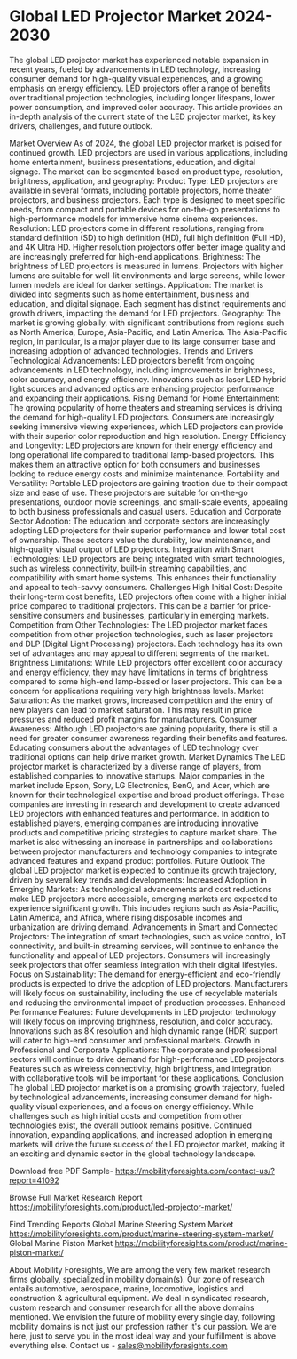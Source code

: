 # Global LED Projector Market 2024-2030
The global LED projector market has experienced notable expansion in recent years, fueled by advancements in LED technology, increasing consumer demand for high-quality visual experiences, and a growing emphasis on energy efficiency. LED projectors offer a range of benefits over traditional projection technologies, including longer lifespans, lower power consumption, and improved color accuracy. This article provides an in-depth analysis of the current state of the LED projector market, its key drivers, challenges, and future outlook.

Market Overview
As of 2024, the global LED projector market is poised for continued growth. LED projectors are used in various applications, including home entertainment, business presentations, education, and digital signage. The market can be segmented based on product type, resolution, brightness, application, and geography:
Product Type: LED projectors are available in several formats, including portable projectors, home theater projectors, and business projectors. Each type is designed to meet specific needs, from compact and portable devices for on-the-go presentations to high-performance models for immersive home cinema experiences.
Resolution: LED projectors come in different resolutions, ranging from standard definition (SD) to high definition (HD), full high definition (Full HD), and 4K Ultra HD. Higher resolution projectors offer better image quality and are increasingly preferred for high-end applications.
Brightness: The brightness of LED projectors is measured in lumens. Projectors with higher lumens are suitable for well-lit environments and large screens, while lower-lumen models are ideal for darker settings.
Application: The market is divided into segments such as home entertainment, business and education, and digital signage. Each segment has distinct requirements and growth drivers, impacting the demand for LED projectors.
Geography: The market is growing globally, with significant contributions from regions such as North America, Europe, Asia-Pacific, and Latin America. The Asia-Pacific region, in particular, is a major player due to its large consumer base and increasing adoption of advanced technologies.
Trends and Drivers
Technological Advancements: LED projectors benefit from ongoing advancements in LED technology, including improvements in brightness, color accuracy, and energy efficiency. Innovations such as laser LED hybrid light sources and advanced optics are enhancing projector performance and expanding their applications.
Rising Demand for Home Entertainment: The growing popularity of home theaters and streaming services is driving the demand for high-quality LED projectors. Consumers are increasingly seeking immersive viewing experiences, which LED projectors can provide with their superior color reproduction and high resolution.
Energy Efficiency and Longevity: LED projectors are known for their energy efficiency and long operational life compared to traditional lamp-based projectors. This makes them an attractive option for both consumers and businesses looking to reduce energy costs and minimize maintenance.
Portability and Versatility: Portable LED projectors are gaining traction due to their compact size and ease of use. These projectors are suitable for on-the-go presentations, outdoor movie screenings, and small-scale events, appealing to both business professionals and casual users.
Education and Corporate Sector Adoption: The education and corporate sectors are increasingly adopting LED projectors for their superior performance and lower total cost of ownership. These sectors value the durability, low maintenance, and high-quality visual output of LED projectors.
Integration with Smart Technologies: LED projectors are being integrated with smart technologies, such as wireless connectivity, built-in streaming capabilities, and compatibility with smart home systems. This enhances their functionality and appeal to tech-savvy consumers.
Challenges
High Initial Cost: Despite their long-term cost benefits, LED projectors often come with a higher initial price compared to traditional projectors. This can be a barrier for price-sensitive consumers and businesses, particularly in emerging markets.
Competition from Other Technologies: The LED projector market faces competition from other projection technologies, such as laser projectors and DLP (Digital Light Processing) projectors. Each technology has its own set of advantages and may appeal to different segments of the market.
Brightness Limitations: While LED projectors offer excellent color accuracy and energy efficiency, they may have limitations in terms of brightness compared to some high-end lamp-based or laser projectors. This can be a concern for applications requiring very high brightness levels.
Market Saturation: As the market grows, increased competition and the entry of new players can lead to market saturation. This may result in price pressures and reduced profit margins for manufacturers.
Consumer Awareness: Although LED projectors are gaining popularity, there is still a need for greater consumer awareness regarding their benefits and features. Educating consumers about the advantages of LED technology over traditional options can help drive market growth.
Market Dynamics
The LED projector market is characterized by a diverse range of players, from established companies to innovative startups. Major companies in the market include Epson, Sony, LG Electronics, BenQ, and Acer, which are known for their technological expertise and broad product offerings. These companies are investing in research and development to create advanced LED projectors with enhanced features and performance.
In addition to established players, emerging companies are introducing innovative products and competitive pricing strategies to capture market share. The market is also witnessing an increase in partnerships and collaborations between projector manufacturers and technology companies to integrate advanced features and expand product portfolios.
Future Outlook
The global LED projector market is expected to continue its growth trajectory, driven by several key trends and developments:
Increased Adoption in Emerging Markets: As technological advancements and cost reductions make LED projectors more accessible, emerging markets are expected to experience significant growth. This includes regions such as Asia-Pacific, Latin America, and Africa, where rising disposable incomes and urbanization are driving demand.
Advancements in Smart and Connected Projectors: The integration of smart technologies, such as voice control, IoT connectivity, and built-in streaming services, will continue to enhance the functionality and appeal of LED projectors. Consumers will increasingly seek projectors that offer seamless integration with their digital lifestyles.
Focus on Sustainability: The demand for energy-efficient and eco-friendly products is expected to drive the adoption of LED projectors. Manufacturers will likely focus on sustainability, including the use of recyclable materials and reducing the environmental impact of production processes.
Enhanced Performance Features: Future developments in LED projector technology will likely focus on improving brightness, resolution, and color accuracy. Innovations such as 8K resolution and high dynamic range (HDR) support will cater to high-end consumer and professional markets.
Growth in Professional and Corporate Applications: The corporate and professional sectors will continue to drive demand for high-performance LED projectors. Features such as wireless connectivity, high brightness, and integration with collaborative tools will be important for these applications.
Conclusion
The global LED projector market is on a promising growth trajectory, fueled by technological advancements, increasing consumer demand for high-quality visual experiences, and a focus on energy efficiency. While challenges such as high initial costs and competition from other technologies exist, the overall outlook remains positive. Continued innovation, expanding applications, and increased adoption in emerging markets will drive the future success of the LED projector market, making it an exciting and dynamic sector in the global technology landscape.


Download free PDF Sample-
https://mobilityforesights.com/contact-us/?report=41092


Browse Full Market Research Report 
https://mobilityforesights.com/product/led-projector-market/


Find Trending Reports
Global Marine Steering System Market
https://mobilityforesights.com/product/marine-steering-system-market/
Global Marine Piston Market
https://mobilityforesights.com/product/marine-piston-market/




About Mobility Foresights,
We are among the very few market research firms globally, specialized in mobility domain(s). Our zone of research entails automotive, aerospace, marine, locomotive, logistics and construction & agricultural equipment. We deal in syndicated research, custom research and consumer research for all the above domains mentioned.
We envision the future of mobility every single day, following mobility domains is not just our profession rather it's our passion. We are here, just to serve you in the most ideal way and your fulfillment is above everything else. Contact us -  sales@mobilityforesights.com 
